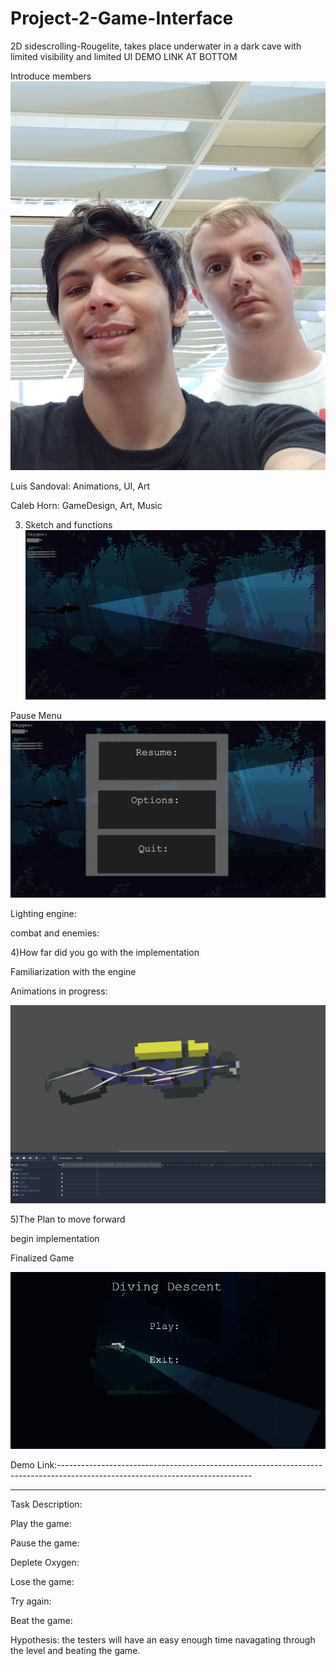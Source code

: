 # Project-2-Game-Interface
2D sidescrolling-Rougelite, takes place underwater in a dark cave with limited visibility and limited UI
DEMO LINK AT BOTTOM

Introduce members
![](grouppicture.png)

Luis Sandoval:
Animations, UI, Art


Caleb Horn:
GameDesign, Art, Music



3) Sketch and functions
![](CONCEPT1.png)



Pause Menu
![](CONCEPT2.png)


Lighting engine:

combat and enemies:



4)How far did you go with the implementation 

Familiarization with the engine

Animations in progress:

![](Demo.gif)

5)The Plan to move forward

begin implementation



Finalized Game


![](WorkingGame.gif)


Demo Link:------------------------------------------------------------------------------------------------------------------------------

----------------------------------------------------------------------------------------------------------------------------------------

Task Description:

Play the game:

 Pause the game:
 
 Deplete Oxygen:
 
 Lose the game:
 
 Try again:

 Beat the game:
 
 
Hypothesis: the testers will have an easy enough time navagating through the level and beating the game.

